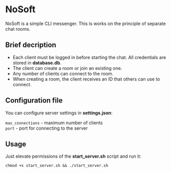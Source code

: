 # NoSoft
NoSoft is a simple CLI messenger. This is works on the principle of separate chat rooms.

## Brief decription
+ Each client must be logged in before starting the chat. All credentials are stored in **database.db**.
+ The client can create a room or join an existing one.
+ Any number of clients can connect to the room.
+ When creating a room, the client receives an ID that others can use to connect.

## Configuration file
You can configure server settings in **settings.json**:  

` max_connections ` - maximum number of clients  
` port ` - port for connecting to the server

## Usage
Just elevate permissions of the **start_server.sh** script and run it:  

```chmod +x start_server.sh && ./start_server.sh ```
